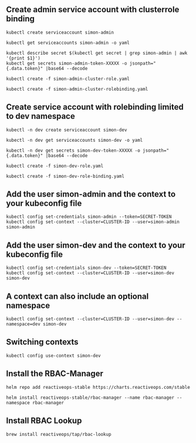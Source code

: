 ## Create admin service account with clusterrole binding

```
kubectl create serviceaccount simon-admin

kubectl get serviceaccounts simon-admin -o yaml

kubectl describe secret $(kubectl get secret | grep simon-admin | awk '{print $1}')
kubectl get secrets simon-admin-token-XXXXX -o jsonpath="{.data.token}" |base64 --decode

kubectl create -f simon-admin-cluster-role.yaml

kubectl create -f simon-admin-cluster-rolebinding.yaml
```


## Create service account with rolebinding limited to dev namespace

```
kubectl -n dev create serviceaccount simon-dev

kubectl -n dev get serviceaccounts simon-dev -o yaml

kubectl -n dev get secrets simon-dev-token-XXXXX -o jsonpath="{.data.token}" |base64 --decode

kubectl create -f simon-dev-role.yaml

kubectl create -f simon-dev-role-binding.yaml
```

## Add the user simon-admin and the context to your kubeconfig file
```
kubectl config set-credentials simon-admin --token=SECRET-TOKEN
kubectl config set-context --cluster=CLUSTER-ID --user=simon-admin simon-admin
```
## Add the user simon-dev and the context to your kubeconfig file
```
kubectl config set-credentials simon-dev --token=SECRET-TOKEN
kubectl config set-context --cluster=CLUSTER-ID --user=simon-dev simon-dev
```

## A context can also include an optional namespace
```
kubectl config set-context --cluster=CLUSTER-ID --user=simon-dev --namespace=dev simon-dev
```

## Switching contexts
```
kubectl config use-context simon-dev
```

## Install the RBAC-Manager

```
helm repo add reactiveops-stable https://charts.reactiveops.com/stable

helm install reactiveops-stable/rbac-manager --name rbac-manager --namespace rbac-manager
```

## Install RBAC Lookup

```
brew install reactiveops/tap/rbac-lookup
```
